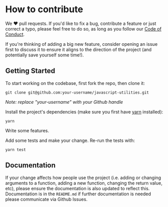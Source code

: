 # How to contribute

We ❤️ pull requests. If you'd like to fix a bug, contribute a feature or
just correct a typo, please feel free to do so, as long as you follow
our [Code of Conduct](https://github.com/Shopify/javascript-utilities/blob/master/CODE_OF_CONDUCT.md).

If you're thinking of adding a big new feature, consider opening an
issue first to discuss it to ensure it aligns to the direction of the
project (and potentially save yourself some time!).

## Getting Started

To start working on the codebase, first fork the repo, then clone it:

```
git clone git@github.com:your-username/javascript-utilities.git
```

*Note: replace "your-username" with your Github handle*

Install the project's dependencies (make sure you first have [yarn](https://yarnpkg.com/) installed):

```
yarn
```

Write some features.

Add some tests and make your change. Re-run the tests with:

```
yarn test
```

## Documentation

If your change affects how people use the project (i.e. adding or
changing arguments to a function, adding a new function, changing the
return value, etc), please ensure the documentation is also updated to
reflect this. Documentation is in the `README.md` if further documentation is needed please communicate via Github Issues.
